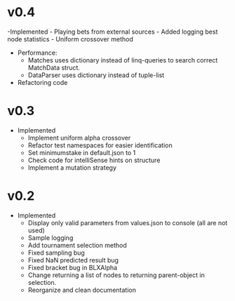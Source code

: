 # v0.4
 -Implemented
	- Playing bets from external sources
	- Added logging best node statistics
	- Uniform crossover method
- Performance: 
	- Matches uses dictionary instead of linq-queries to search correct MatchData struct.
	- DataParser uses dictionary instead of tuple-list
- Refactoring code

# v0.3
- Implemented
	- Implement uniform alpha crossover
	- Refactor test namespaces for easier identification
	- Set minimumstake in default.json to 1
	- Check code for intelliSense hints on structure
	- Implement a mutation strategy
	
# v0.2
- Implemented
	- Display only valid parameters from values.json to console (all are not used)
	- Sample logging
	- Add tournament selection method
	- Fixed sampling bug
	- Fixed NaN predicted result bug
	- Fixed bracket bug in BLXAlpha
	- Change returning a list of nodes to returning parent-object in selection.
	- Reorganize and clean documentation 